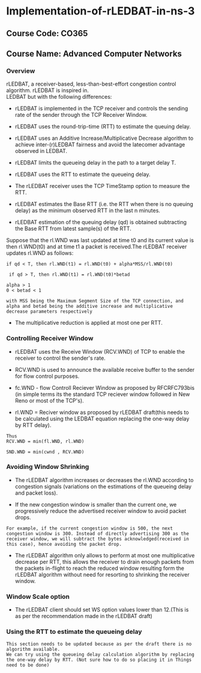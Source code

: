 # Implementation-of-rLEDBAT-in-ns-3

## Course Code: CO365 
## Course Name: Advanced Computer Networks

### Overview

rLEDBAT, a receiver-based, less-than-best-effort congestion control algorithm. rLEDBAT is inspired in.<br/>
LEDBAT but with the following differences:
* rLEDBAT is implemented in the TCP receiver and controls the sending rate of the sender through the TCP Receiver Window.
* rLEDBAT uses the round-trip-time (RTT) to estimate the queuing delay.
* rLEDBAT uses an Additive Increase/Multiplicative Decrease algorithm to achieve inter-(r)LEDBAT fairness and avoid the     latecomer advantage observed in LEDBAT.
 
 * rLEDBAT limits the queueing delay in the path to a target delay T.
 * rLEDBAT uses the RTT to estimate the queueing delay.  
 * The rLEDBAT receiver uses the TCP TimeStamp option to measure the RTT.
 * rLEDBAT estimates the Base RTT (i.e. the RTT when there is no queuing delay) as the minimum observed RTT in the last n minutes. 
* rLEDBAT estimation of the queuing delay (qd) is obtained subtracting the Base RTT from latest sample(s) of the RTT.

Suppose that the rl.WND was last updated at time t0 and its current value is then rl.WND(t0) and at time t1 a packet is received.The rLEDBAT receiver updates rl.WND as follows:
```
if qd < T, then rl.WND(t1) = rl.WND(t0) + alpha*MSS/rl.WND(t0)

 if qd > T, then rl.WND(t1) = rl.WND(t0)*betad

alpha > 1 
0 < betad < 1

with MSS being the Maximum Segment Size of the TCP connection, and alpha and betad being the additive increase and multiplicative decrease parameters respectively

```
* The multiplicative reduction is applied at most one per RTT.

### Controlling Receiver Window

* rLEDBAT uses the Receive Window (RCV.WND) of TCP to enable the receiver to control the sender's rate.

* RCV.WND is used to announce the available receive buffer to the sender for flow control purposes.

* fc.WND - flow Controll Reciever Window as proposed by RFCRFC793bis (in simple terms its the standard TCP reciever window followed in New Reno or most of the TCP's).

* rl.WND = Reciver window as proposed by rLEDBAT draft(this needs to be calculated using the LEDBAT equation replacing the one-way delay by RTT delay).
```
Thus
RCV.WND = min(fl.WND, rl.WND)
```
```
SND.WND = min(cwnd , RCV.WND)
```

### Avoiding Window Shrinking
 * The rLEDBAT algorithm increases or decreases the rl.WND according to congestion signals
 (variations on the estimations of the queueing delay and packet loss).
 
 * If the new congestion window is smaller than the current one, we progressively reduce the advertised receiver window to avoid packet drops.
 ```
 For example, if the current congestion window is 500, the next congestion window is 300. Instead of directly advertising 300 as the receiver window, we will subtract the bytes acknowledged(received in this case), hence avoiding the packet drop.
 ```
 
 * The rLEDBAT algorithm only allows to perform at most one multiplicative
   decrease per RTT, this allows the receiver to drain enough packets
   from the packets in-flight to reach the reduced window resulting form
   the rLEDBAT algorithm without need for resorting to shrinking the
   receiver window.
   
### Window Scale option
   
 * The rLEDBAT client should set WS option values lower than 12.(This is as per the recommendation made in the rLEDBAT draft)
 
### Using the RTT to estimate the queueing delay

```
This section needs to be updated because as per the draft there is no algorithm available.
We can try using the queueing delay calculation algorithm by replacing the one-way delay by RTT. (Not sure how to do so placing it in Things need to be done)
```

   
